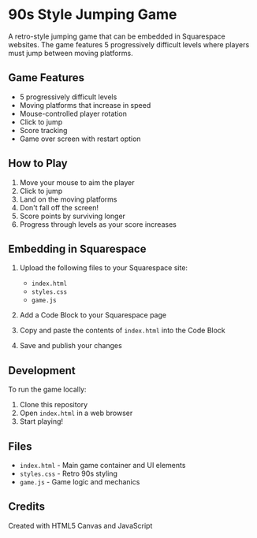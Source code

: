 # 90s Style Jumping Game

A retro-style jumping game that can be embedded in Squarespace websites. The game features 5 progressively difficult levels where players must jump between moving platforms.

## Game Features

- 5 progressively difficult levels
- Moving platforms that increase in speed
- Mouse-controlled player rotation
- Click to jump
- Score tracking
- Game over screen with restart option

## How to Play

1. Move your mouse to aim the player
2. Click to jump
3. Land on the moving platforms
4. Don't fall off the screen!
5. Score points by surviving longer
6. Progress through levels as your score increases

## Embedding in Squarespace

1. Upload the following files to your Squarespace site:
   - `index.html`
   - `styles.css`
   - `game.js`

2. Add a Code Block to your Squarespace page

3. Copy and paste the contents of `index.html` into the Code Block

4. Save and publish your changes

## Development

To run the game locally:

1. Clone this repository
2. Open `index.html` in a web browser
3. Start playing!

## Files

- `index.html` - Main game container and UI elements
- `styles.css` - Retro 90s styling
- `game.js` - Game logic and mechanics

## Credits

Created with HTML5 Canvas and JavaScript 